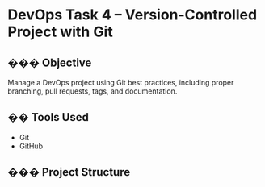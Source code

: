 
# DevOps Task 4 – Version-Controlled Project with Git

## ��� Objective
Manage a DevOps project using Git best practices, including proper branching, pull requests, tags, and documentation.

## �� Tools Used
- Git
- GitHub

## ��� Project Structure


